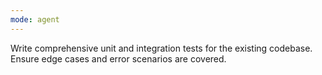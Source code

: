 ```yaml
---
mode: agent
---
```

Write comprehensive unit and integration tests for the existing codebase. Ensure edge cases and error scenarios are covered.